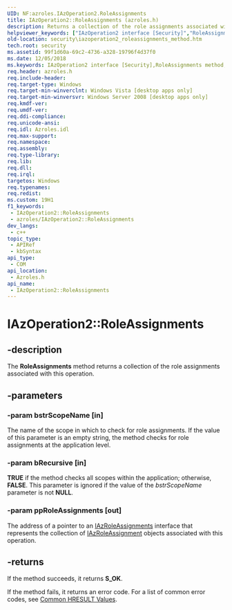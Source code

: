 ```yaml
---
UID: NF:azroles.IAzOperation2.RoleAssignments
title: IAzOperation2::RoleAssignments (azroles.h)
description: Returns a collection of the role assignments associated with this operation.
helpviewer_keywords: ["IAzOperation2 interface [Security]","RoleAssignments method","IAzOperation2.RoleAssignments","IAzOperation2::RoleAssignments","RoleAssignments","RoleAssignments method [Security]","RoleAssignments method [Security]","IAzOperation2 interface","azroles/IAzOperation2::RoleAssignments","security.iazoperation2_roleassignments_method"]
old-location: security\iazoperation2_roleassignments_method.htm
tech.root: security
ms.assetid: 99f1d60a-69c2-4736-a328-19796f4d37f0
ms.date: 12/05/2018
ms.keywords: IAzOperation2 interface [Security],RoleAssignments method, IAzOperation2.RoleAssignments, IAzOperation2::RoleAssignments, RoleAssignments, RoleAssignments method [Security], RoleAssignments method [Security],IAzOperation2 interface, azroles/IAzOperation2::RoleAssignments, security.iazoperation2_roleassignments_method
req.header: azroles.h
req.include-header: 
req.target-type: Windows
req.target-min-winverclnt: Windows Vista [desktop apps only]
req.target-min-winversvr: Windows Server 2008 [desktop apps only]
req.kmdf-ver: 
req.umdf-ver: 
req.ddi-compliance: 
req.unicode-ansi: 
req.idl: Azroles.idl
req.max-support: 
req.namespace: 
req.assembly: 
req.type-library: 
req.lib: 
req.dll: 
req.irql: 
targetos: Windows
req.typenames: 
req.redist: 
ms.custom: 19H1
f1_keywords:
 - IAzOperation2::RoleAssignments
 - azroles/IAzOperation2::RoleAssignments
dev_langs:
 - c++
topic_type:
 - APIRef
 - kbSyntax
api_type:
 - COM
api_location:
 - Azroles.h
api_name:
 - IAzOperation2::RoleAssignments
---
```


# IAzOperation2::RoleAssignments


## -description

The <b>RoleAssignments</b> method returns a collection of the role assignments associated with this operation.

## -parameters

### -param bstrScopeName [in]

The name of the scope in which to check for role assignments. If the value of this parameter is an empty string, the method checks for role assignments at the application level.

### -param bRecursive [in]

<b>TRUE</b> if the method checks all scopes within the application; otherwise, <b>FALSE</b>. This parameter is ignored if the value of the <i>bstrScopeName</i> parameter is not <b>NULL</b>.

### -param ppRoleAssignments [out]

The address of a pointer to an <a href="/windows/desktop/api/azroles/nn-azroles-iazroleassignments">IAzRoleAssignments</a> interface that represents the collection of <a href="/windows/desktop/api/azroles/nn-azroles-iazroleassignment">IAzRoleAssignment</a> objects associated with this operation.

## -returns

 If the method succeeds, it returns <b>S_OK</b>.

If the method fails, it returns an error code. For a list of common error codes, see <a href="/windows/desktop/SecCrypto/common-hresult-values">Common HRESULT Values</a>.


